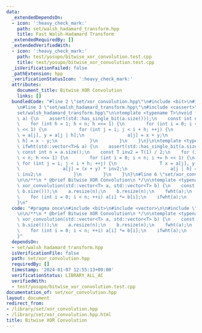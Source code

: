```yaml
---
data:
  _extendedDependsOn:
  - icon: ':heavy_check_mark:'
    path: set/walsh_hadamard_transform.hpp
    title: Fast Walsh-Hadamard Transform
  _extendedRequiredBy: []
  _extendedVerifiedWith:
  - icon: ':heavy_check_mark:'
    path: test/yosupo/bitwise_xor_convolution.test.cpp
    title: test/yosupo/bitwise_xor_convolution.test.cpp
  _isVerificationFailed: false
  _pathExtension: hpp
  _verificationStatusIcon: ':heavy_check_mark:'
  attributes:
    document_title: Bitwise XOR Convolution
    links: []
  bundledCode: "#line 2 \"set/xor_convolution.hpp\"\n#include <bit>\n#include <vector>\n\
    \n#line 3 \"set/walsh_hadamard_transform.hpp\"\n#include <cassert>\n#line 5 \"\
    set/walsh_hadamard_transform.hpp\"\n\ntemplate <typename T>\nvoid fwht(std::vector<T>&\
    \ a) {\n    assert(std::has_single_bit(a.size()));\n    const int n = a.size();\n\
    \    for (int h = 1; h < n; h <<= 1) {\n        for (int i = 0; i < n; i += h\
    \ << 1) {\n            for (int j = i; j < i + h; ++j) {\n                T x\
    \ = a[j], y = a[j | h];\n                a[j] = x + y;\n                a[j |\
    \ h] = x - y;\n            }\n        }\n    }\n}\n\ntemplate <typename T>\nvoid\
    \ ifwht(std::vector<T>& a) {\n    assert(std::has_single_bit(a.size()));\n   \
    \ const int n = a.size();\n    const T inv2 = T(1) / 2;\n    for (int h = 1; h\
    \ < n; h <<= 1) {\n        for (int i = 0; i < n; i += h << 1) {\n           \
    \ for (int j = i; j < i + h; ++j) {\n                T x = a[j], y = a[j | h];\n\
    \                a[j] = (x + y) * inv2;\n                a[j | h] = (x - y) *\
    \ inv2;\n            }\n        }\n    }\n}\n#line 6 \"set/xor_convolution.hpp\"\
    \n\n/**\n * @brief Bitwise XOR Convolution\n */\n\ntemplate <typename T>\nstd::vector<T>\
    \ xor_convolution(std::vector<T> a, std::vector<T> b) {\n    const int n = std::bit_ceil(std::max(a.size(),\
    \ b.size()));\n    a.resize(n);\n    b.resize(n);\n    fwht(a);\n    fwht(b);\n\
    \    for (int i = 0; i < n; ++i) a[i] *= b[i];\n    ifwht(a);\n    return a;\n\
    }\n"
  code: "#pragma once\n#include <bit>\n#include <vector>\n\n#include \"walsh_hadamard_transform.hpp\"\
    \n\n/**\n * @brief Bitwise XOR Convolution\n */\n\ntemplate <typename T>\nstd::vector<T>\
    \ xor_convolution(std::vector<T> a, std::vector<T> b) {\n    const int n = std::bit_ceil(std::max(a.size(),\
    \ b.size()));\n    a.resize(n);\n    b.resize(n);\n    fwht(a);\n    fwht(b);\n\
    \    for (int i = 0; i < n; ++i) a[i] *= b[i];\n    ifwht(a);\n    return a;\n\
    }"
  dependsOn:
  - set/walsh_hadamard_transform.hpp
  isVerificationFile: false
  path: set/xor_convolution.hpp
  requiredBy: []
  timestamp: '2024-01-07 12:55:13+09:00'
  verificationStatus: LIBRARY_ALL_AC
  verifiedWith:
  - test/yosupo/bitwise_xor_convolution.test.cpp
documentation_of: set/xor_convolution.hpp
layout: document
redirect_from:
- /library/set/xor_convolution.hpp
- /library/set/xor_convolution.hpp.html
title: Bitwise XOR Convolution
---
```

